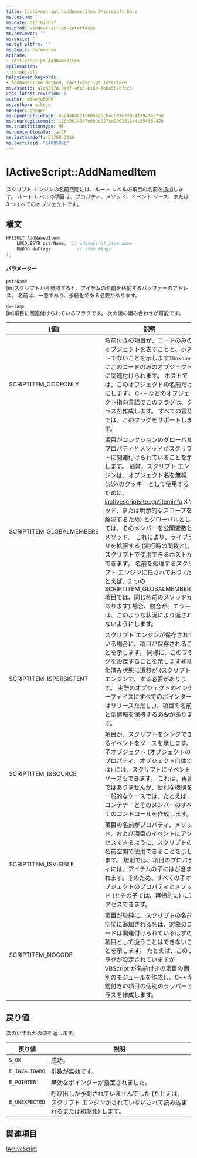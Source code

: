 ```yaml
---
title: Iactivescript::addnameditem |Microsoft Docs
ms.custom: ''
ms.date: 01/18/2017
ms.prod: windows-script-interfaces
ms.reviewer: ''
ms.suite: ''
ms.tgt_pltfrm: ''
ms.topic: reference
apiname:
- IActiveScript.AddNamedItem
apilocation:
- scrobj.dll
helpviewer_keywords:
- AddNamedItem method, IActiveScript interface
ms.assetid: a7c6317d-948f-4bb3-b169-1bbe5b7c7cc5
caps.latest.revision: 8
author: mikejo5000
ms.author: mikejo
manager: ghogen
ms.openlocfilehash: 4ae4a84821d0db226cbecb01e329e4f2941a675d
ms.sourcegitcommit: 116e9614867e0b3c627ce9001012a4c39435a42b
ms.translationtype: MT
ms.contentlocale: ja-JP
ms.lasthandoff: 01/08/2019
ms.locfileid: "54095096"
---
```

# <a name="iactivescriptaddnameditem"></a>IActiveScript::AddNamedItem
スクリプト エンジンの名前空間には、ルート レベルの項目の名前を追加します。 ルート レベルの項目は、プロパティ、メソッド、イベント ソース、または 3 つすべてのオブジェクトです。  
  
## <a name="syntax"></a>構文  
  
```cpp
HRESULT AddNamedItem(  
    LPCOLESTR pstrName,  // address of item name  
    DWORD dwFlags          // item flags  
);  
```  
  
#### <a name="parameters"></a>パラメーター  
 `pstrName`  
 [in]スクリプトから参照すると、アイテムの名前を格納するバッファーのアドレス。 名前は、一意であり、永続化である必要があります。  
  
 `dwFlags`  
 [in]項目に関連付けられているフラグです。 次の値の組み合わせが可能です。  
  
|[値]|説明|  
|-----------|-------------|  
|SCRIPTITEM_CODEONLY|名前付きの項目が、コードのみのオブジェクトを表すことと、ホストでないことを示します`IUnknown`にこのコードのみのオブジェクトに関連付けられます。 ホストでは、このオブジェクトの名前だけにします。 C++ などのオブジェクト指向言語でこのフラグは、クラスを作成します。 すべての言語では、このフラグをサポートします。|  
|SCRIPTITEM_GLOBALMEMBERS|項目がコレクションのグローバル プロパティとメソッドがスクリプトに関連付けられていることを示します。 通常、スクリプト エンジンは、オブジェクト名を無視 (以外のクッキーとして使用するために、 [iactivescriptsite::getiteminfo](../../winscript/reference/iactivescriptsite-getiteminfo.md)メソッド、または明示的なスコープを解決するため) とグローバルとしては、そのメンバーを公開変数とメソッド。 これにより、ライブラリを拡張する (実行時の関数と)、スクリプトで使用できるホストができます。 名前を処理するスクリプト エンジンに任されており (たとえば、2 つの SCRIPTITEM_GLOBALMEMBERS 項目では、同じ名前のメソッドがあります) 場合、競合が、エラーは、このような状況により返されないようにします。|  
|SCRIPTITEM_ISPERSISTENT|スクリプト エンジンが保存されている場合に、項目が保存されることを示します。 同様に、このフラグを設定することを示します初期化済み状態に遷移が (スクリプト エンジンで、する必要があります。 実際のオブジェクトのインターフェイスにすべてのポインターはリリースただし、)、項目の名前と型情報を保持する必要があります。|  
|SCRIPTITEM_ISSOURCE|項目が、スクリプトをシンクできるイベントをソースを示します。 子オブジェクト (オブジェクトのプロパティ、オブジェクト自体では) には、スクリプトにイベント ソースもできます。 これは、再帰ではありませんが、便利な機構を一般的なケースでは、たとえば、コンテナーとそのメンバーのすべてのコントロールを作成します。|  
|SCRIPTITEM_ISVISIBLE|項目の名前がプロパティ、メソッド、および項目のイベントにアクセスできるように、スクリプトの名前空間で使用できることを示します。 規則では、項目のプロパティには、アイテムの子にはが含まれます。そのため、すべての子オブジェクトのプロパティとメソッド (とその子では、再帰的に) にアクセスできます。|  
|SCRIPTITEM_NOCODE|項目が単純に、スクリプトの名前空間に追加される名は、対象のコードは関連付けられているはずの項目として扱うことはできないことを示します。 たとえば、このフラグが設定されていますが VBScript が名前付きの項目の個別のモジュールを作成し、C++ 名前付きの項目の個別のラッパー クラスを作成します。|  
  
## <a name="return-value"></a>戻り値  
 次のいずれかの値を返します。  
  
|戻り値|説明|  
|------------------|-------------|  
|`S_OK`|成功。|  
|`E_INVALIDARG`|引数が無効です。|  
|`E_POINTER`|無効なポインターが指定されました。|  
|`E_UNEXPECTED`|呼び出しが予期されていませんでした (たとえば、スクリプト エンジンがされていないされて読み込まれるまたは初期化) します。|  
  
## <a name="see-also"></a>関連項目  
 [IActiveScript](../../winscript/reference/iactivescript.md)